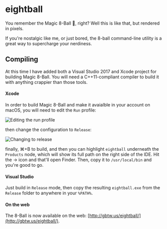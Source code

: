# eightball
You remember the Magic 8-Ball 🎱, right? Well this is like that, but rendered in pixels.

If you're nostalgic like me, or just bored, the 8-ball command-line utility is a great way to supercharge your nerdiness.

## Compiling

At this time I have added both a Visual Studio 2017 and Xcode project for building Magic 8-Ball. You will need a C++11-compliant compiler to build it with anything crappier than those tools.

#### Xcode
In order to build Magic 8-Ball and make it avaialble in your account on macOS, you will need to edit the `Run` profile:

![Editing the run profile](http://wyatt.computer/pub/eightball-1.png)

then change the configuration to `Release`:

![Changing to release](http://wyatt.computer/pub/eightball-2.png)

finally, ⌘+B to build, and then you can highlight `eightball` underneath the `Products` node, which will show its full path on the right side of the IDE. Hit the -> icon and that'll open Finder. Then, copy it to `/usr/local/bin` and you're good to go.

#### Visual Studio
Just build in `Release` mode, then copy the resulting `eightball.exe` from the `Release` folder to anywhere in your `%PATH%`.

#### On the web
The 8-Ball is now available on the web: [http://gbtw.us/eightball/](http://gbtw.us/eightball/).
